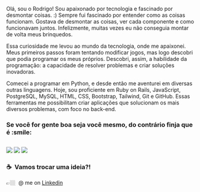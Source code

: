 Olá, sou o Rodrigo! Sou apaixonado por tecnologia e fascinado por desmontar coisas. :) 
Sempre fui fascinado por entender como as coisas funcionam. Gostava de desmontar as coisas,
ver cada componente e como funcionavam juntos. Infelizmente, muitas vezes eu não conseguia montar de volta meus brinquedos.

Essa curiosidade me levou ao mundo da tecnologia, onde me apaixonei.
Meus primeiros passos foram tentando modificar jogos, mas logo descobri que podia programar os meus próprios.
Descobri, assim, a habilidade da programação: a capacidade de resolver problemas e criar soluções inovadoras.

Comecei a programar em Python, e desde então me aventurei em diversas outras linguagens.
Hoje, sou proficiente em Ruby on Rails, JavaScript, PostgreSQL, MySQL, HTML, CSS, Bootstrap, Tailwind,
Git e GitHub. Essas ferramentas me possibilitam criar aplicações que solucionam os mais diversos problemas,
com foco no back-end.

  <h3>Se você for gente boa seja você mesmo, do contrário finja que é :smile:</3>

## 
 <div>
  <a href="https://www.linkedin.com/in/rodrigogaldino553" target="_blank"><img src="https://img.shields.io/badge/-LinkedIn-%230077B5?style=for-the-badge&logo=linkedin&logoColor=white" target="_blank"></a> 
  <a href = "mailto:galdinorodrigo553@protonmail.com"><img src="https://img.shields.io/badge/-Gmail-%23333?style=for-the-badge&logo=gmail&logoColor=white" target="_blank"></a>
  <a href="https://instagram.com/rodrigogaldino553" target="_blank"><img src="https://img.shields.io/badge/-Instagram-%23E4405F?style=for-the-badge&logo=instagram&logoColor=white" target="_blank"></a>
 </div>

### ☕️&nbsp; Vamos trocar uma ideia?!
👉🏼&nbsp; @ me on [Linkedin](https://linkedin.com/in/rodrigogaldino553)

<a href="https://api.countapi.xyz/hit/rodrigogaldino553/key"></a>  
